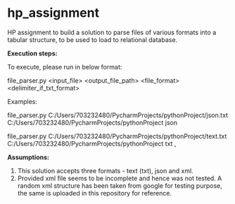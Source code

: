# hp_assignment
HP assignment to build a solution to parse files of various formats into a tabular structure, to be used to load to relational database.

**Execution steps:**

To execute, please run in below format:

file_parser.py <input_file> <output_file_path> <file_format> <delimiter_if_txt_format>

Examples:

file_parser.py C:/Users/703232480/PycharmProjects/pythonProject/json.txt C:/Users/703232480/PycharmProjects/pythonProject json

file_parser.py C:/Users/703232480/PycharmProjects/pythonProject/text.txt C:/Users/703232480/PycharmProjects/pythonProject txt ,


**Assumptions:**

1. This solution accepts three formats - text (txt), json and xml.
2. Provided xml file seems to be incomplete and hence was not tested. A random xml structure has been taken from google for testing purpose, the same is uploaded in this repository for reference.
